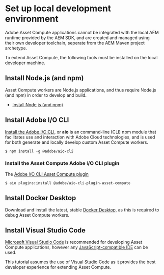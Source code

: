 # Set up local development environment

Adobe Asset Compute applications cannot be integrated with the local AEM runtime provided by the AEM SDK, and are created and managed using their own developer toolchain, seperate from the AEM Maven project archetype.

To extend Asset Compute, the following tools must be installed on the local developer machine.

## Install Node.js (and npm)

Asset Compute workers are Node.js applications, and thus require Node.js (and npm) in order to develop and build.

+ [Install Node.js (and npm)](/cloud-service/local-development-environment-set-up/development-tools.html#node-js)

## Install Adobe I/O CLI

[Install the Adobe I/O CLI](/cloud-service/local-development-environment-set-up/development-tools.html#aio-cli), or __aio__ is an command-line (CLI) npm module that facilitates use and interaction with Adobe Cloud technologies, and is used for both generate and locally develop custom Asset Compute workers. 

```
$ npm install -g @adobe/aio-cli
```

### Install the Asset Compute Adobe I/O CLI plugin

The [Adobe I/O CLI Asset Compute plugin](https://github.com/adobe/aio-cli-plugin-asset-compute)

```
$ aio plugins:install @adobe/aio-cli-plugin-asset-compute
```

## Install Docker Desktop

Download and install the latest, stable [Docker Desktop](https://www.docker.com/products/docker-desktop), as this is required to debug Asset Compute workers.

## Install Visual Studio Code

[Microsoft Visual Studio Code](https://code.visualstudio.com/download) is recommended for developing Asset Compute applications, however any [JavaScript-compatible IDE](/experience-manager-learn/cloud-service/local-development-environment-set-up/development-tools.html#set-up-the-development-ide) can be used.

This tutorial assumes the use of Visual Studio Code as it provides the best developer experience for extending Asset Compute.



